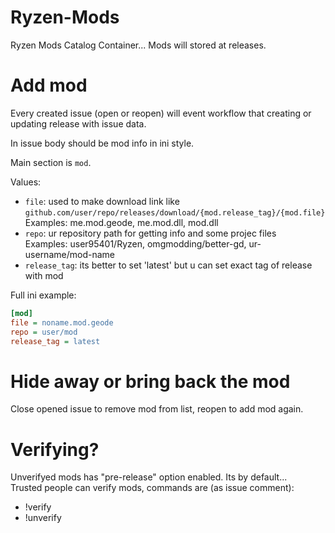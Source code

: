 # Ryzen-Mods
Ryzen Mods Catalog Container...
Mods will stored at releases.

# Add mod
Every created issue (open or reopen) will event workflow that creating or updating release with issue data.

In issue body should be mod info in ini style.

Main section is `mod`.

Values: 
- `file`: used to make download link like `github.com/user/repo/releases/download/{mod.release_tag}/{mod.file}` <br>Examples: me.mod.geode, me.mod.dll, mod.dll
- `repo`: ur repository path for getting info and some projec files <br>Examples: user95401/Ryzen, omgmodding/better-gd, ur-username/mod-name
- `release_tag`: its better to set 'latest' but u can set exact tag of release with mod

Full ini example:
```ini
[mod]
file = noname.mod.geode
repo = user/mod
release_tag = latest
```

# Hide away or bring back the mod
Close opened issue to remove mod from list, reopen to add mod again.

# Verifying?
Unverifyed mods has "pre-release" option enabled. Its by default...<br>
Trusted people can verify mods, commands are (as issue comment):
- !verify
- !unverify

